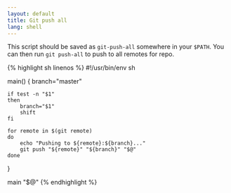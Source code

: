 ```yaml
---
layout: default
title: Git push all
lang: shell
---
```


This script should be saved as `git-push-all` somewhere in your `$PATH`. You
can then run `git push-all` to push to all remotes for repo.

{% highlight sh linenos %}
#!/usr/bin/env sh

main()
{
	branch="master"

	if test -n "$1"
	then
		branch="$1"
		shift
	fi

	for remote in $(git remote)
	do
		echo "Pushing to ${remote}:${branch}..."
		git push "${remote}" "${branch}" "$@"
	done
}

main "$@"
{% endhighlight %}

